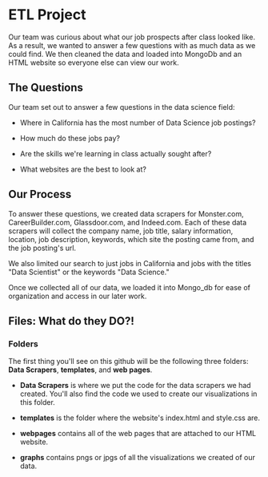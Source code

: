 # ETL Project
Our team was curious about what our job prospects after class looked like. As a result, we wanted to answer a few questions with as much data as we could find. We then cleaned the data and loaded into MongoDb and an HTML website so everyone else can view our work. 

## The Questions
Our team set out to answer a few questions in the data science field: 

* Where in California has the most number of Data Science job postings?

* How much do these jobs pay?

* Are the skills we're learning in class actually sought after?

* What websites are the best to look at?

## Our Process

To answer these questions, we created data scrapers for Monster.com, CareerBuilder.com, Glassdoor.com, and Indeed.com. Each of these data scrapers will collect the company name, job title, salary information, location, job description, keywords, which site the posting came from, and the job posting's url. 

We also limited our search to just jobs in California and jobs with the titles "Data Scientist" or the keywords "Data Science."

Once we collected all of our data, we loaded it into Mongo_db for ease of organization and access in our later work. 

## Files: What do they DO?!

### Folders
The first thing you'll see on this github will be the following three folders: **Data Scrapers**, **templates**, and **web pages**. 

* **Data Scrapers** is where we put the code for the data scrapers we had created. You'll also find the code we used to create our visualizations in this folder.

* **templates** is the folder where the website's index.html and style.css are. 

* **webpages** contains all of the web pages that are attached to our HTML website. 

* **graphs** contains pngs or jpgs of all the visualizations we created of our data. 

